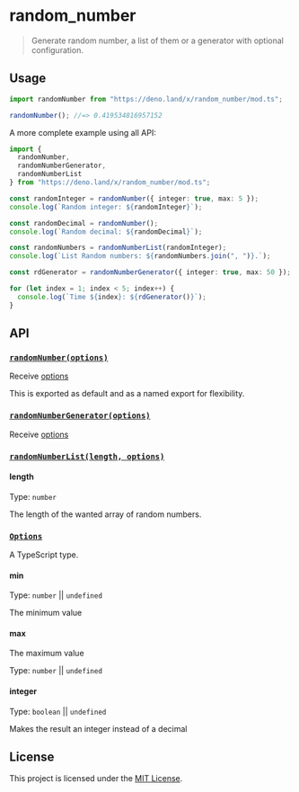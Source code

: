 # random_number

> Generate random number, a list of them or a generator with optional
> configuration.

## Usage

```typescript
import randomNumber from "https://deno.land/x/random_number/mod.ts";

randomNumber(); //=> 0.419534816957152
```

A more complete example using all API:

```typescript
import {
  randomNumber,
  randomNumberGenerator,
  randomNumberList
} from "https://deno.land/x/random_number/mod.ts";

const randomInteger = randomNumber({ integer: true, max: 5 });
console.log(`Random integer: ${randomInteger}`);

const randomDecimal = randomNumber();
console.log(`Random decimal: ${randomDecimal}`);

const randomNumbers = randomNumberList(randomInteger);
console.log(`List Random numbers: ${randomNumbers.join(", ")}.`);

const rdGenerator = randomNumberGenerator({ integer: true, max: 50 });

for (let index = 1; index < 5; index++) {
  console.log(`Time ${index}: ${rdGenerator()}`);
}
```

## API

### [`randomNumber(options)`](./mod.ts#L8)

Receive [options](#options)

This is exported as default and as a named export for flexibility.

### [`randomNumberGenerator(options)`](./mod.ts#L19)

Receive [options](#options)

### [`randomNumberList(length, options)`](./mod.ts#L34)

#### length

Type: `number`

The length of the wanted array of random numbers.

### [`Options`](./utils.ts#L7)

A TypeScript type.

#### min

Type: `number` || `undefined`

The minimum value

#### max

The maximum value

Type: `number` || `undefined`

#### integer

Type: `boolean` || `undefined`

Makes the result an integer instead of a decimal

## License

This project is licensed under the [MIT License](./LICENSE.md).
